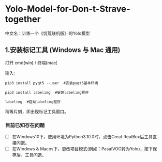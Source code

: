 # Yolo-Model-for-Don-t-Strave-together
  中文名：训练一个《饥荒联机版》的Yolo模型

## 1.安装标记工具 (Windows 与 Mac 通用)
  打开 cmd(win) / 终端(mac)
  
  输入:
  ```
  pip3 install pyqt5 --user  #安装pyqt5基本环境
  
  pip3 install labelimg  #安装labelimg程序
  
  labelimg  #启动labelimg程序
  ```
  稍等片刻，即出现标记工具窗口。
  
### 目前已知存在问题
 - [ ] 在Windows10下，使用环境为Python3.10.0时，点击Creat ReatBox后工具直接闪退。
 - [ ] 在Windows & Macos下，更改项目模式(例如：PasalVOC转为Yolo)，按下保存后，工具闪退。
